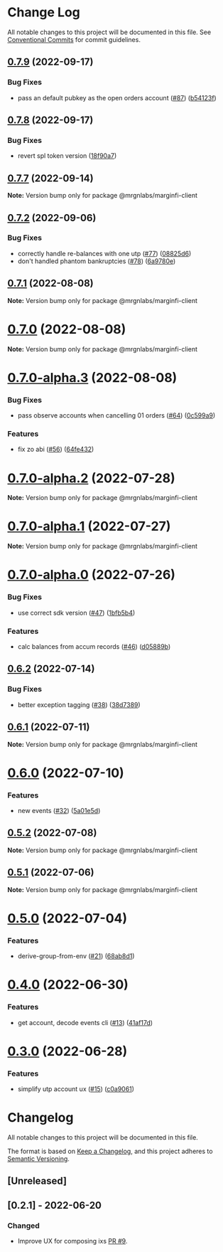 # Change Log

All notable changes to this project will be documented in this file.
See [Conventional Commits](https://conventionalcommits.org) for commit guidelines.

## [0.7.9](https://github.com/mrgnlabs/marginfi-sdk/compare/@mrgnlabs/marginfi-client@0.7.8...@mrgnlabs/marginfi-client@0.7.9) (2022-09-17)


### Bug Fixes

* pass an default pubkey as the open orders account ([#87](https://github.com/mrgnlabs/marginfi-sdk/issues/87)) ([b54123f](https://github.com/mrgnlabs/marginfi-sdk/commit/b54123f2e05d990eb03f0eca5bb9320b333cd591))





## [0.7.8](https://github.com/mrgnlabs/marginfi-sdk/compare/@mrgnlabs/marginfi-client@0.7.7...@mrgnlabs/marginfi-client@0.7.8) (2022-09-17)


### Bug Fixes

* revert spl token version ([18f90a7](https://github.com/mrgnlabs/marginfi-sdk/commit/18f90a71d4562d5943a00ebfb79d09b12ae19322))





## [0.7.7](https://github.com/mrgnlabs/marginfi-sdk/compare/@mrgnlabs/marginfi-client@0.7.6...@mrgnlabs/marginfi-client@0.7.7) (2022-09-14)

**Note:** Version bump only for package @mrgnlabs/marginfi-client





## [0.7.2](https://github.com/mrgnlabs/marginfi-sdk/compare/@mrgnlabs/marginfi-client@0.7.1...@mrgnlabs/marginfi-client@0.7.2) (2022-09-06)


### Bug Fixes

* correctly handle re-balances with one utp ([#77](https://github.com/mrgnlabs/marginfi-sdk/issues/77)) ([08825d6](https://github.com/mrgnlabs/marginfi-sdk/commit/08825d60aad05769d160158b5b18353cbabee679))
* don't handled phantom bankruptcies ([#78](https://github.com/mrgnlabs/marginfi-sdk/issues/78)) ([6a9780e](https://github.com/mrgnlabs/marginfi-sdk/commit/6a9780ed012697e2868d446fe0a7f339a854371e))





## [0.7.1](https://github.com/mrgnlabs/marginfi-sdk/compare/@mrgnlabs/marginfi-client@0.7.0...@mrgnlabs/marginfi-client@0.7.1) (2022-08-08)

**Note:** Version bump only for package @mrgnlabs/marginfi-client





# [0.7.0](https://github.com/mrgnlabs/marginfi-sdk/compare/@mrgnlabs/marginfi-client@0.7.0-alpha.3...@mrgnlabs/marginfi-client@0.7.0) (2022-08-08)

**Note:** Version bump only for package @mrgnlabs/marginfi-client





# [0.7.0-alpha.3](https://github.com/mrgnlabs/marginfi-sdk/compare/@mrgnlabs/marginfi-client@0.7.0-alpha.2...@mrgnlabs/marginfi-client@0.7.0-alpha.3) (2022-08-08)


### Bug Fixes

* pass observe accounts when cancelling 01 orders ([#64](https://github.com/mrgnlabs/marginfi-sdk/issues/64)) ([0c599a9](https://github.com/mrgnlabs/marginfi-sdk/commit/0c599a9232302eeb962d41e8b6744d050f0f7c15))


### Features

* fix zo abi ([#56](https://github.com/mrgnlabs/marginfi-sdk/issues/56)) ([64fe432](https://github.com/mrgnlabs/marginfi-sdk/commit/64fe4320d321b93d7518660ed2b8c7cdfb5010bd))





# [0.7.0-alpha.2](https://github.com/mrgnlabs/marginfi-sdk/compare/@mrgnlabs/marginfi-client@0.7.0-alpha.1...@mrgnlabs/marginfi-client@0.7.0-alpha.2) (2022-07-28)

**Note:** Version bump only for package @mrgnlabs/marginfi-client





# [0.7.0-alpha.1](https://github.com/mrgnlabs/marginfi-sdk/compare/@mrgnlabs/marginfi-client@0.7.0-alpha.0...@mrgnlabs/marginfi-client@0.7.0-alpha.1) (2022-07-27)

**Note:** Version bump only for package @mrgnlabs/marginfi-client





# [0.7.0-alpha.0](https://github.com/mrgnlabs/marginfi-sdk/compare/@mrgnlabs/marginfi-client@0.6.2...@mrgnlabs/marginfi-client@0.7.0-alpha.0) (2022-07-26)


### Bug Fixes

* use correct sdk version ([#47](https://github.com/mrgnlabs/marginfi-sdk/issues/47)) ([1bfb5b4](https://github.com/mrgnlabs/marginfi-sdk/commit/1bfb5b4e1727ca4db6cad55d35538a2a8da67701))


### Features

* calc balances from accum records ([#46](https://github.com/mrgnlabs/marginfi-sdk/issues/46)) ([d05889b](https://github.com/mrgnlabs/marginfi-sdk/commit/d05889bdfc72f78cee5187fa7b14f5dc5de6ead7))





## [0.6.2](https://github.com/mrgnlabs/marginfi-sdk/compare/@mrgnlabs/marginfi-client@0.6.1...@mrgnlabs/marginfi-client@0.6.2) (2022-07-14)


### Bug Fixes

* better exception tagging ([#38](https://github.com/mrgnlabs/marginfi-sdk/issues/38)) ([38d7389](https://github.com/mrgnlabs/marginfi-sdk/commit/38d7389e60689d99b3a281b5a2a02ddd15344421))





## [0.6.1](https://github.com/mrgnlabs/marginfi-sdk/compare/@mrgnlabs/marginfi-client@0.6.0...@mrgnlabs/marginfi-client@0.6.1) (2022-07-11)

**Note:** Version bump only for package @mrgnlabs/marginfi-client





# [0.6.0](https://github.com/mrgnlabs/marginfi-sdk/compare/@mrgnlabs/marginfi-client@0.5.2...@mrgnlabs/marginfi-client@0.6.0) (2022-07-10)


### Features

* new events ([#32](https://github.com/mrgnlabs/marginfi-sdk/issues/32)) ([5a01e5d](https://github.com/mrgnlabs/marginfi-sdk/commit/5a01e5d29a951c1bb224f2f3a261a935d9ef7999))





## [0.5.2](https://github.com/mrgnlabs/marginfi-sdk/compare/@mrgnlabs/marginfi-client@0.5.1...@mrgnlabs/marginfi-client@0.5.2) (2022-07-08)

**Note:** Version bump only for package @mrgnlabs/marginfi-client





## [0.5.1](https://github.com/mrgnlabs/marginfi-sdk/compare/@mrgnlabs/marginfi-client@0.5.0...@mrgnlabs/marginfi-client@0.5.1) (2022-07-06)

**Note:** Version bump only for package @mrgnlabs/marginfi-client





# [0.5.0](https://github.com/mrgnlabs/marginfi-sdk/compare/@mrgnlabs/marginfi-client@0.4.0...@mrgnlabs/marginfi-client@0.5.0) (2022-07-04)


### Features

* derive-group-from-env ([#21](https://github.com/mrgnlabs/marginfi-sdk/issues/21)) ([68ab8d1](https://github.com/mrgnlabs/marginfi-sdk/commit/68ab8d1a4ae7e41f1560ef13fa036359e5f78eee))





# [0.4.0](https://github.com/mrgnlabs/marginfi-sdk/compare/@mrgnlabs/marginfi-client@0.3.0...@mrgnlabs/marginfi-client@0.4.0) (2022-06-30)


### Features

* get account, decode events cli ([#13](https://github.com/mrgnlabs/marginfi-sdk/issues/13)) ([41af17d](https://github.com/mrgnlabs/marginfi-sdk/commit/41af17df303e21a419f66692b21032b5a5c65749))





# [0.3.0](https://github.com/mrgnlabs/marginfi-sdk/compare/@mrgnlabs/marginfi-client@0.2.1...@mrgnlabs/marginfi-client@0.3.0) (2022-06-28)


### Features

* simplify utp account ux ([#15](https://github.com/mrgnlabs/marginfi-sdk/issues/15)) ([c0a9061](https://github.com/mrgnlabs/marginfi-sdk/commit/c0a9061b089c4c7f9017ba808f375833113a881d))





# Changelog

All notable changes to this project will be documented in this file.

The format is based on [Keep a Changelog](https://keepachangelog.com/en/1.0.0/),
and this project adheres to [Semantic Versioning](https://semver.org/spec/v2.0.0.html).

## [Unreleased]

## [0.2.1] - 2022-06-20

### Changed

- Improve UX for composing ixs [PR #9](https://github.com/mrgnlabs/marginfi-sdk/issues/9).
